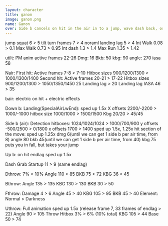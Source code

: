 ```yaml
---
layout: character
title: ganon
image: ganon.png
name: Ganon
over: Side b cancels on hit in the air in to a jump, wave dash back, or aerial. The rest of the character is pretty straight forward.
---
```


jump squat 6 > 5
tilt turn frames 7 > 4
noraml landing lag 5 > 4
Int Walk 0.08 > 0.1
Max Walk 0.73 > 0.95
Int dash 1.3 > 1.4
Max Run 1.35 > 1.42

utilt:
PM anim
active frames 22-26
Dmg: 16
Bkb: 50
kbg: 90
angle: 270
iasa 58

Nair:
First hit:
Active frames 7-8 > 7-10
Hitbox sizes 900/1200/1300 > 1000/1300/1400
Second hit:
Active frames 20-21 > 17-22
Hitbox sizes 900/1200/1300 > 1050/1350/1450
25 Landing lag > 20 Landing lag
IASA 46 > 35

bair:
electric on hit + electric effects

Down b:
Landing(SpecialAirLwEnd):
sped up 1.5x
X offsets 2200/-2200 > 1000/-1000
hitbox size 1000/1000 > 1500/1500
Kbg 20/20 > 45/45

Side b (air):
Detection hitboxes:
1024/1024/1024 > 1000/700/900
y offsets -500/2500 > 0/1800
x offsets 1700 > 1400
sped up 1.5x, 1.25x
hit section of the move:
sped up 1.25x
dmg 6(until we can get 1 side b per air time, from 8)
angle 80
bkb 45(until we can get 1 side b per air time, from 40)
kbg 75
puts you in fall, but takes your jump

Up b:
on hit endlag sped up 1.5x

Dash Grab
Startup 11 > 9 (same endlag)

Dthrow:
7% > 10%
Angle 110 > 85
BKB 75 > 72
KBG 36 > 45

Bthrow:
Angle 135 > 135
KBG 130 > 130
BKB 30 > 50

Fthrow:
Damage 4 > 6
Angle 45 > 40
KBG 105 > 95
BKB 45 > 40
Element: Normal > Darkness

Uthrow:
Full animation sped up 1.5x (release frame 7, 33 frames of endlag > 22)
Angle 90 > 105
Throw Hitbox 3% > 6% (10% total)
KBG 105 > 44
Base 50 > 74
